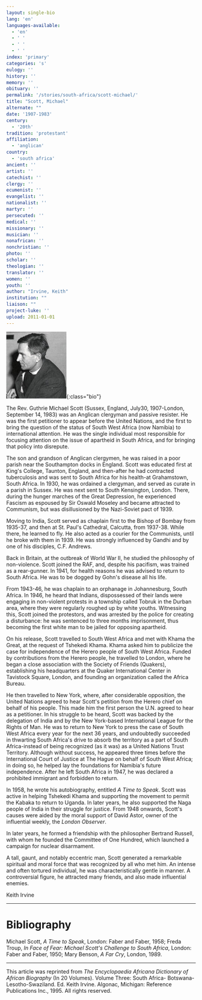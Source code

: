 ```yaml
---
layout: single-bio
lang: 'en'
languages-available:
  - 'en'
  - ' '
  - ' '
  - ' '
index: 'primary'
categories: 's'
eulogy: ''
history: ''
memory: ''
obituary: ''
permalink: '/stories/south-africa/scott-michael/'
title: "Scott, Michael"
alternate: ""
date: '1907-1983'
century:
  - '20th'
tradition: 'protestant'
affiliation:
  - 'anglican'
country:
  - 'south africa'
ancient: ''
artist: ''
catechist: ''
clergy: ''
ecumenist: ''
evangelist: ''
nationalist: ''
martyr: ''
persecuted: ''
medical: ''
missionary: ''
musician: ''
nonafrican: ''
nonchristian: ''
photo: ''
scholar: ''
theologian: ''
translator: ''
women: ''
youth: ''
author: "Irvine, Keith"
institution: ""
liaison: ""
project-luke: ''
upload: 2011-01-01
---
```


![Michael Scott](/images/bio-pics/southafrica/scott-michael/scott_michael.jpg){:class="bio"}

The Rev. Guthrie Michael Scott (Sussex, England, July30, 1907-London, September 14, 1983) was an Anglican clergyman and passive resister. He was the first petitioner to appear before the United Nations, and the first to bring the question of the status of South West Africa (now Namibia) to international attention. He was the single individual most responsible for focusing attention on the issue of apartheid in South Africa, and for bringing that policy into disrepute.

The son and grandson of Anglican clergymen, he was raised in a poor parish near the Southampton docks in England. Scott was educated first at King's College, Taunton, England, and then-after he had contracted tuberculosis and was sent to South Africa for his health-at Grahamstown, South Africa. In 1930, he was ordained a clergyman, and served as curate in a parish in Sussex. He was next sent to South Kensington, London. There, during the hunger marches of the Great Depression, he experienced Fascism as espoused by Sir Oswald Moseley and became attracted to Communism, but was disillusioned by the Nazi-Soviet pact of 1939.

Moving to India, Scott served as chaplain first to the Bishop of Bombay from 1935-37, and then at St. Paul's Cathedral, Calcutta, from 1937-38. While there, he learned to fly. He also acted as a courier for the Communists, until he broke with them in 1939. He was strongly influenced by Gandhi and by one of his disciples, C.F. Andrews.

Back in Britain, at the outbreak of World War II, he studied the philosophy of non-violence. Scott joined the RAF, and, despite his pacifism, was trained as a rear-gunner. In 1941, for health reasons he was advised to return to South Africa. He was to be dogged by Gohn's disease all his life.

From 1943-46, he was chaplain to an orphanage in Johannesburg, South Africa. In 1946, he heard that Indians, dispossessed of their lands were engaging in non-violent protests in a township called Tobruk in the Durban area, where they were regularly roughed up by white youths. Witnessing this, Scott joined the protestors, and was arrested by the police for creating a disturbance: he was sentenced to three months imprisonment, thus becoming the first white man to be jailed for opposing apartheid.

On his release, Scott travelled to South West Africa and met with Khama the Great, at the request of Tshekedi Khama. Khama asked him to publicize the case for independence of the Herero people of South West Africa. Funded by contributions from the Herero people, he travelled to London, where he began a close association with the Society of Friends (Quakers), establishing his headquarters at the Quaker International Center in Tavistock Square, London, and founding an organization called the Africa Bureau.

He then travelled to New York, where, after considerable opposition, the United Nations agreed to hear Scott's petition from the Herero chief on behalf of his people. This made him the first person the U.N. agreed to hear as a petitioner. In his struggle to be heard, Scott was backed by the delegation of India and by the New York-based International League for the Rights of Man. He was to return to New York to press the case of South West Africa every year for the next 36 years, and undoubtedly succeeded in thwarting South Africa's drive to absorb the territory as a part of South Africa-instead of being recognized (as it was) as a United Nations Trust Territory. Although without success, he appeared three times before the International Court of Justice at The Hague on behalf of South West Africa; in doing so, he helped lay the foundations for Namibia's future independence. After he left South Africa in 1947, he was declared a prohibited immigrant and forbidden to return.

In 1958, he wrote his autobiography, entitled *A Time to Speak*. Scott was active in helping Tshekedi Khama and supporting the movement to permit the Kabaka to return to Uganda. In later years, he also supported the Naga people of India in their struggle for justice. From 1948 onwards, Scott's causes were aided by the moral support of David Astor, owner of the influential weekly, the *London Observer*.

In later years, he formed a friendship with the philosopher Bertrand Russell, with whom he founded the Committee of One Hundred, which launched a campaign for nuclear disarmament.

A tall, gaunt, and notably eccentric man, Scott generated a remarkable spiritual and moral force that was recognized by all who met him. An intense and often tortured individual, he was characteristically gentle in manner. A controversial figure, he attracted many friends, and also made influential enemies.

Keith Irvine

---

# Bibliography

Michael Scott, *A Time to Speak*, London: Faber and Faber, 1958; Freda Troup, *In Face of Fear: Michael Scott's Challenge to South Africa*, London: Faber and Faber, 1950; Mary Benson, *A Far Cry*, London, 1989.

---

This article was reprinted from *The Encyclopaedia Africana Dictionary of African Biography* (In 20 Volumes). Volume Three: South Africa- Botswana-Lesotho-Swaziland. Ed. Keith Irvine. Algonac, Michigan: Reference Publications Inc., 1995.  All rights reserved.